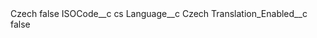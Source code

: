 <?xml version="1.0" encoding="UTF-8"?>
<CustomMetadata xmlns="http://soap.sforce.com/2006/04/metadata" xmlns:xsi="http://www.w3.org/2001/XMLSchema-instance" xmlns:xsd="http://www.w3.org/2001/XMLSchema">
    <label>Czech</label>
    <protected>false</protected>
    <values>
        <field>ISOCode__c</field>
        <value xsi:type="xsd:string">cs</value>
    </values>
    <values>
        <field>Language__c</field>
        <value xsi:type="xsd:string">Czech</value>
    </values>
    <values>
        <field>Translation_Enabled__c</field>
        <value xsi:type="xsd:boolean">false</value>
    </values>
</CustomMetadata>
